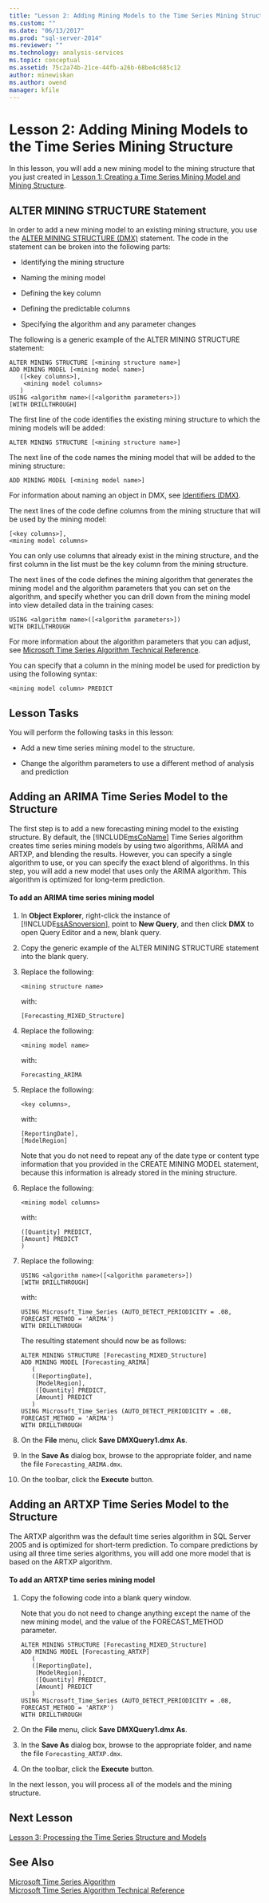 ```yaml
---
title: "Lesson 2: Adding Mining Models to the Time Series Mining Structure | Microsoft Docs"
ms.custom: ""
ms.date: "06/13/2017"
ms.prod: "sql-server-2014"
ms.reviewer: ""
ms.technology: analysis-services
ms.topic: conceptual
ms.assetid: 75c2a74b-21ce-44fb-a26b-68be4c685c12
author: minewiskan
ms.author: owend
manager: kfile
---
```

# Lesson 2: Adding Mining Models to the Time Series Mining Structure
  In this lesson, you will add a new mining model to the mining structure that you just created in [Lesson 1: Creating a Time Series Mining Model and Mining Structure](../../2014/tutorials/lesson-1-creating-a-time-series-mining-model-and-mining-structure.md).  
  
## ALTER MINING STRUCTURE Statement  
 In order to add a new mining model to an existing mining structure, you use the [ALTER MINING STRUCTURE &#40;DMX&#41;](/sql/dmx/alter-mining-structure-dmx?view=sql-server-2016) statement. The code in the statement can be broken into the following parts:  
  
-   Identifying the mining structure  
  
-   Naming the mining model  
  
-   Defining the key column  
  
-   Defining the predictable columns  
  
-   Specifying the algorithm and any parameter changes  
  
 The following is a generic example of the ALTER MINING STRUCTURE statement:  
  
```  
ALTER MINING STRUCTURE [<mining structure name>]  
ADD MINING MODEL [<mining model name>]  
   ([<key columns>],  
    <mining model columns>  
   )  
USING <algorithm name>([<algorithm parameters>])  
[WITH DRILLTHROUGH]  
```  
  
 The first line of the code identifies the existing mining structure to which the mining models will be added:  
  
```  
ALTER MINING STRUCTURE [<mining structure name>]  
```  
  
 The next line of the code names the mining model that will be added to the mining structure:  
  
```  
ADD MINING MODEL [<mining model name>]  
```  
  
 For information about naming an object in DMX, see [Identifiers &#40;DMX&#41;](/sql/dmx/identifiers-dmx).  
  
 The next lines of the code define columns from the mining structure that will be used by the mining model:  
  
```  
[<key columns>],  
<mining model columns>  
```  
  
 You can only use columns that already exist in the mining structure, and the first column in the list must be the key column from the mining structure.  
  
 The next lines of the code defines the mining algorithm that generates the mining model and the algorithm parameters that you can set on the algorithm, and specify whether you can drill down from the mining model into view detailed data in the training cases:  
  
```  
USING <algorithm name>([<algorithm parameters>])  
WITH DRILLTHROUGH  
```  
  
 For more information about the algorithm parameters that you can adjust, see [Microsoft Time Series Algorithm Technical Reference](../../2014/analysis-services/data-mining/microsoft-time-series-algorithm-technical-reference.md).  
  
 You can specify that a column in the mining model be used for prediction by using the following syntax:  
  
```  
<mining model column> PREDICT  
```  
  
## Lesson Tasks  
 You will perform the following tasks in this lesson:  
  
-   Add a new time series mining model to the structure.  
  
-   Change the algorithm parameters to use a different method of analysis and prediction  
  
## Adding an ARIMA Time Series Model to the Structure  
 The first step is to add a new forecasting mining model to the existing structure. By default, the [!INCLUDE[msCoName](../includes/msconame-md.md)] Time Series algorithm creates time series mining models by using two algorithms, ARIMA and ARTXP, and blending the results. However, you can specify a single algorithm to use, or you can specify the exact blend of algorithms. In this step, you will add a new model that uses only the ARIMA algorithm. This algorithm is optimized for long-term prediction.  
  
#### To add an ARIMA time series mining model  
  
1.  In **Object Explorer**, right-click the instance of [!INCLUDE[ssASnoversion](../includes/ssasnoversion-md.md)], point to **New Query**, and then click **DMX** to open Query Editor and a new, blank query.  
  
2.  Copy the generic example of the ALTER MINING STRUCTURE statement into the blank query.  
  
3.  Replace the following:  
  
    ```  
    <mining structure name>   
    ```  
  
     with:  
  
    ```  
    [Forecasting_MIXED_Structure]  
    ```  
  
4.  Replace the following:  
  
    ```  
    <mining model name>   
    ```  
  
     with:  
  
    ```  
    Forecasting_ARIMA  
    ```  
  
5.  Replace the following:  
  
    ```  
    <key columns>,  
    ```  
  
     with:  
  
    ```  
    [ReportingDate],  
    [ModelRegion]  
    ```  
  
     Note that you do not need to repeat any of the date type or content type information that you provided in the CREATE MINING MODEL statement, because this information is already stored in the mining structure.  
  
6.  Replace the following:  
  
    ```  
    <mining model columns>  
    ```  
  
     with:  
  
    ```  
    ([Quantity] PREDICT,  
    [Amount] PREDICT  
    )  
    ```  
  
7.  Replace the following:  
  
    ```  
    USING <algorithm name>([<algorithm parameters>])   
    [WITH DRILLTHROUGH]  
    ```  
  
     with:  
  
    ```  
    USING Microsoft_Time_Series (AUTO_DETECT_PERIODICITY = .08, FORECAST_METHOD = 'ARIMA')  
    WITH DRILLTHROUGH  
    ```  
  
     The resulting statement should now be as follows:  
  
    ```  
    ALTER MINING STRUCTURE [Forecasting_MIXED_Structure]  
    ADD MINING MODEL [Forecasting_ARIMA]  
       (  
       ([ReportingDate],  
        [ModelRegion],  
        ([Quantity] PREDICT,  
        [Amount] PREDICT  
       )   
    USING Microsoft_Time_Series (AUTO_DETECT_PERIODICITY = .08, FORECAST_METHOD = 'ARIMA')  
    WITH DRILLTHROUGH  
    ```  
  
8.  On the **File** menu, click **Save DMXQuery1.dmx As**.  
  
9. In the **Save As** dialog box, browse to the appropriate folder, and name the file `Forecasting_ARIMA.dmx`.  
  
10. On the toolbar, click the **Execute** button.  
  
## Adding an ARTXP Time Series Model to the Structure  
 The ARTXP algorithm was the default time series algorithm in SQL Server 2005 and is optimized for short-term prediction. To compare predictions by using all three time series algorithms, you will add one more model that is based on the ARTXP algorithm.  
  
#### To add an ARTXP time series mining model  
  
1.  Copy the following code into a blank query window.  
  
     Note that you do not need to change anything except the name of the new mining model, and the value of the FORECAST_METHOD parameter.  
  
    ```  
    ALTER MINING STRUCTURE [Forecasting_MIXED_Structure]  
    ADD MINING MODEL [Forecasting_ARTXP]  
       (  
       ([ReportingDate],  
        [ModelRegion],  
        ([Quantity] PREDICT,  
        [Amount] PREDICT  
       )   
    USING Microsoft_Time_Series (AUTO_DETECT_PERIODICITY = .08, FORECAST_METHOD = 'ARTXP')  
    WITH DRILLTHROUGH  
    ```  
  
2.  On the **File** menu, click **Save DMXQuery1.dmx As**.  
  
3.  In the **Save As** dialog box, browse to the appropriate folder, and name the file `Forecasting_ARTXP.dmx`.  
  
4.  On the toolbar, click the **Execute** button.  
  
 In the next lesson, you will process all of the models and the mining structure.  
  
## Next Lesson  
 [Lesson 3: Processing the Time Series Structure and Models](../../2014/tutorials/lesson-3-processing-the-time-series-structure-and-models.md)  
  
## See Also  
 [Microsoft Time Series Algorithm](../../2014/analysis-services/data-mining/microsoft-time-series-algorithm.md)   
 [Microsoft Time Series Algorithm Technical Reference](../../2014/analysis-services/data-mining/microsoft-time-series-algorithm-technical-reference.md)  
  
  
